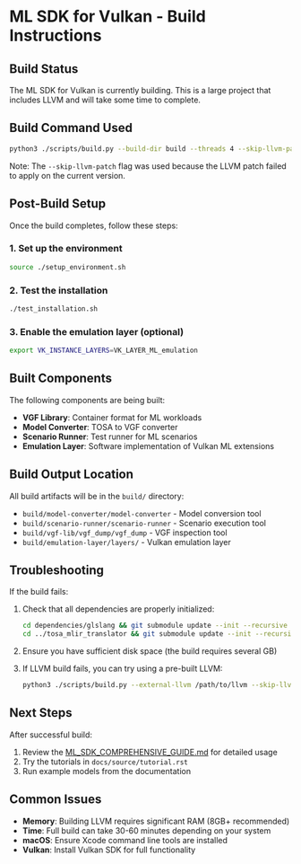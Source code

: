 # ML SDK for Vulkan - Build Instructions

## Build Status
The ML SDK for Vulkan is currently building. This is a large project that includes LLVM and will take some time to complete.

## Build Command Used
```bash
python3 ./scripts/build.py --build-dir build --threads 4 --skip-llvm-patch
```

Note: The `--skip-llvm-patch` flag was used because the LLVM patch failed to apply on the current version.

## Post-Build Setup

Once the build completes, follow these steps:

### 1. Set up the environment
```bash
source ./setup_environment.sh
```

### 2. Test the installation
```bash
./test_installation.sh
```

### 3. Enable the emulation layer (optional)
```bash
export VK_INSTANCE_LAYERS=VK_LAYER_ML_emulation
```

## Built Components

The following components are being built:
- **VGF Library**: Container format for ML workloads
- **Model Converter**: TOSA to VGF converter
- **Scenario Runner**: Test runner for ML scenarios
- **Emulation Layer**: Software implementation of Vulkan ML extensions

## Build Output Location

All build artifacts will be in the `build/` directory:
- `build/model-converter/model-converter` - Model conversion tool
- `build/scenario-runner/scenario-runner` - Scenario execution tool
- `build/vgf-lib/vgf_dump/vgf_dump` - VGF inspection tool
- `build/emulation-layer/layers/` - Vulkan emulation layer

## Troubleshooting

If the build fails:
1. Check that all dependencies are properly initialized:
   ```bash
   cd dependencies/glslang && git submodule update --init --recursive
   cd ../tosa_mlir_translator && git submodule update --init --recursive
   ```

2. Ensure you have sufficient disk space (the build requires several GB)

3. If LLVM build fails, you can try using a pre-built LLVM:
   ```bash
   python3 ./scripts/build.py --external-llvm /path/to/llvm --skip-llvm-patch
   ```

## Next Steps

After successful build:
1. Review the [ML_SDK_COMPREHENSIVE_GUIDE.md](ML_SDK_COMPREHENSIVE_GUIDE.md) for detailed usage
2. Try the tutorials in `docs/source/tutorial.rst`
3. Run example models from the documentation

## Common Issues

- **Memory**: Building LLVM requires significant RAM (8GB+ recommended)
- **Time**: Full build can take 30-60 minutes depending on your system
- **macOS**: Ensure Xcode command line tools are installed
- **Vulkan**: Install Vulkan SDK for full functionality
